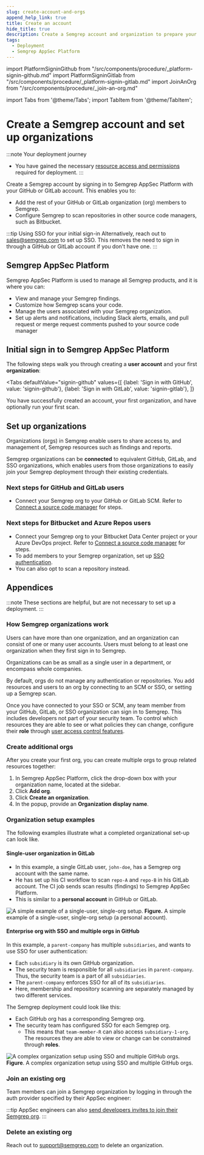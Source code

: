 ```yaml
---
slug: create-account-and-orgs
append_help_link: true
title: Create an account
hide_title: true
description: Create a Semgrep account and organization to prepare your deployment for the addition of repositories and team members.
tags:
  - Deployment
  - Semgrep AppSec Platform
---
```


import PlatformSigninGithub from "/src/components/procedure/_platform-signin-github.md"
import PlatformSigninGitlab from "/src/components/procedure/_platform-signin-gitlab.md"
import JoinAnOrg from "/src/components/procedure/_join-an-org.md"

import Tabs from '@theme/Tabs';
import TabItem from '@theme/TabItem';

# Create a Semgrep account and set up organizations

:::note Your deployment journey
- You have gained the necessary [resource access and permissions](/deployment/checklist) required for deployment.
:::

Create a Semgrep account by signing in to Semgrep AppSec Platform with your GitHub or GitLab account. This enables you to:

* Add the rest of your GitHub or GitLab organization (org) members to Semgrep.
* Configure Semgrep to scan repositories in other source code managers, such as Bitbucket.

:::tip Using SSO for your initial sign-in
Alternatively, reach out to [<i class="fa-regular fa-envelope"></i> sales@semgrep.com](mailto:sales@semgrep.com) to set up SSO. This removes the need to sign in through a GitHub or GitLab account if you don't have one.
:::

## Semgrep AppSec Platform

Semgrep AppSec Platform is used to manage all Semgrep products, and it is where you can:

- View and manage your Semgrep findings.
- Customize how Semgrep scans your code.
- Manage the users associated with your Semgrep organization.
- Set up alerts and notifications, including Slack alerts, emails, and pull request or merge request comments pushed to your source code manager

## Initial sign in to Semgrep AppSec Platform

The following steps walk you through creating a **user account** and your first **organization**:

<Tabs
    defaultValue="signin-github"
    values={[
    {label: 'Sign in with GitHub', value: 'signin-github'},
    {label: 'Sign in with GitLab', value: 'signin-gitlab'},
    ]}
>

<TabItem value='signin-github'>

<PlatformSigninGithub />

</TabItem>

<TabItem value='signin-gitlab'>

<PlatformSigninGitlab />

</TabItem>

</Tabs>

You have successfully created an account, your first organization, and have optionally run your first scan.

## Set up organizations

Organizations (orgs) in Semgrep enable users to share access to, and management of, Semgrep resources such as findings and reports.

Semgrep organizations can be **connected** to equivalent GitHub, GitLab, and SSO organizations, which enables users from those organizations to easily join your Semgrep deployment through their existing credentials.

### Next steps for GitHub and GitLab users

- Connect your Semgrep org to your GitHub or GitLab SCM. Refer to [<i class="fa-regular fa-file-lines"></i> Connect a source code manager](/deployment/connect-scm) for steps.

### Next steps for Bitbucket and Azure Repos users

- Connect your Semgrep org to your Bitbucket Data Center project or your Azure DevOps project. Refer to [<i class="fa-regular fa-file-lines"></i> Connect a source code manager](/deployment/connect-scm) for steps.
- To add members to your Semgrep organization, set up [<i class="fa-regular fa-file-lines"></i> SSO authentication](/deployment/sso).
- You can also opt to scan a repository instead.

## Appendices

:::note
These sections are helpful, but are not necessary to set up a deployment.
:::

### How Semgrep organizations work

Users can have more than one organization, and an organization can consist of one or many user accounts. Users must belong to at least one organization when they first sign in to Semgrep.

Organizations can be as small as a single user in a department, or encompass whole companies.

By default, orgs do not manage any authentication or repositories. You add resources and users to an org by connecting to an SCM or SSO, or setting up a Semgrep scan.

Once you have connected to your SSO or SCM, any team member from your GitHub, GitLab, or SSO organization can sign in to Semgrep. This includes developers not part of your security team. To control which resources they are able to see or what policies they can change, configure their **role** through [<i class="fa-regular fa-file-lines"></i> user access control features](/deployment/teams).

### Create additional orgs

After you create your first org, you can create multiple orgs to group related resources together:

1. In Semgrep AppSec Platform, click the drop-down box with your organization name, located at the sidebar.
2. Click **Add org**.
3. Click **Create an organization**.
4. In the popup, provide an **Organization display name**.

### Organization setup examples

The following examples illustrate what a completed organizational set-up can look like.

#### Single-user organization in GitLab

- In this example, a single GitLab user, `john-doe`, has a Semgrep org account with the same name.
- He has set up his CI workflow to scan `repo-A` and `repo-B` in his GitLab account. The CI job sends scan results (findings) to Semgrep AppSec Platform.
- This is similar to a **personal account** in GitHub or GitLab.

![A simple example of a single-user, single-org setup.](/img/personal-org.png)
**Figure.** A simple example of a single-user, single-org setup (a personal account).

#### Enterprise org with SSO and multiple orgs in GitHub

In this example, a `parent-company` has multiple `subsidiaries`, and wants to use SSO for user authentication:

- Each `subsidiary` is its own GitHub organization.
- The security team is responsible for all `subsidiaries` in `parent-company`. Thus, the security team is a part of all `subsidiaries`.
- The `parent-company` enforces SSO for all of its `subsidiaries`.
- Here, membership and repository scanning are separately managed by two different services.

The Semgrep deployment could look like this:

- Each GitHub org has a corresponding Semgrep org.
- The security team has configured SSO for each Semgrep org.
    - This means that `team-member-R` can also access `subsidiary-1-org`. The resources they are able to view or change can be constrained through **roles**.

![A complex organization setup using SSO and multiple GitHub orgs.](/img/multiple-orgs.png)
**Figure**. A complex organization setup using SSO and multiple GitHub orgs.

### Join an existing org

Team members can join a Semgrep organization by logging in through the auth provider specified by their AppSec engineer:

<JoinAnOrg />

:::tip
AppSec engineers can also [send developers invites to join their Semgrep org](/deployment/teams#invite-a-team-member-through-email).
:::

### Delete an existing org

Reach out to [<i class="fa-regular fa-envelope"></i> support@semgrep.com](mailto:support@semgrep.com) to delete an organization.
